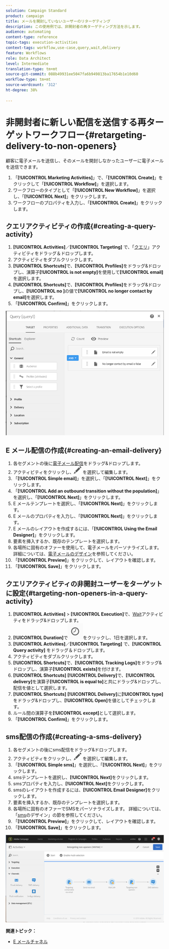 ```yaml
---
solution: Campaign Standard
product: campaign
title: メールを開封していないユーザーのリターゲティング
description: この使用例では、非開封者の再ターゲティング方法を示します。
audience: automating
content-type: reference
topic-tags: execution-activities
context-tags: workflow,use-case,query,wait,delivery
feature: Workflows
role: Data Architect
level: Intermediate
translation-type: tm+mt
source-git-commit: 088b49931ee5047fa6b949813ba17654b1e10d60
workflow-type: tm+mt
source-wordcount: '312'
ht-degree: 38%

---
```



# 非開封者に新しい配信を送信する再ターゲットワークフロー{#retargeting-delivery-to-non-openers}

顧客に電子メールを送信し、そのメールを開封しなかったユーザーに電子メールを送信できます。

1. 「**[!UICONTROL Marketing Activities]**」で、「**[!UICONTROL Create]**」をクリックして「**[!UICONTROL Workflow]**」を選択します。
1. ワークフローのタイプとして「**[!UICONTROL New Workflow]**」を選択し、「**[!UICONTROL Next]**」をクリックします。
1. ワークフローのプロパティを入力し、「**[!UICONTROL Create]**」をクリックします。

## クエリアクティビティの作成{#creating-a-query-activity}

1. **[!UICONTROL Activities]**／**[!UICONTROL Targeting]** で、「[クエリ](../../automating/using/query.md)」アクティビティをドラッグ＆ドロップします。
1. アクティビティをダブルクリックします。
1. **[!UICONTROL Shortcuts]**&#x200B;で、**[!UICONTROL Profiles]**&#x200B;をドラッグ&amp;ドロップし、演算子&#x200B;**[!UICONTROL is not empty]**&#x200B;を使用して&#x200B;**[!UICONTROL email]**&#x200B;を選択します。
1. **[!UICONTROL Shortcuts]**&#x200B;で、**[!UICONTROL Profiles]**&#x200B;をドラッグ&amp;ドロップし、**[!UICONTROL no ]**&#x200B;の値で&#x200B;**[!UICONTROL no longer contact by email]**&#x200B;を選択します。
1. 「**[!UICONTROL Confirm]**」をクリックします。

![](assets/wf-complement-query.png)

## E メール配信の作成{#creating-an-email-delivery}

1. 各セグメントの後に[電子メール配信](../../automating/using/email-delivery.md)をドラッグ&amp;ドロップします。
1. アクティビティをクリックし、![](assets/edit_darkgrey-24px.png) を選択して編集します。
1. 「**[!UICONTROL Simple email]**」を選択し、「**[!UICONTROL Next]**」をクリックします。
1. 「**[!UICONTROL Add an outbound transition without the population]**」を選択し、「**[!UICONTROL Next]**」をクリックします。
1. E メールテンプレートを選択し、「**[!UICONTROL Next]**」をクリックします。
1. E メールのプロパティを入力し、「**[!UICONTROL Next]**」をクリックします。
1. E メールのレイアウトを作成するには、「**[!UICONTROL Using the Email Designer]**」をクリックします。
1. 要素を挿入するか、既存のテンプレートを選択します。
1. 各場所に固有のオファーを使用して、電子メールをパーソナライズします。詳細については、[電子メールのデザイン](../../designing/using/designing-from-scratch.md#designing-an-email-content-from-scratch)を参照してください。
1. 「**[!UICONTROL Preview]**」をクリックして、レイアウトを確認します。
1. 「**[!UICONTROL Save]**」をクリックします。

## クエリアクティビティの非開封ユーザーをターゲットに設定{#targeting-non-openers-in-a-query-activity}

1. **[!UICONTROL Activities]** > **[!UICONTROL Execution]**&#x200B;で、[Wait](../../automating/using/wait.md)アクティビティをドラッグ&amp;ドロップします。
1. **[!UICONTROL Duration]**&#x200B;で![](assets/duration-icon.png)をクリックし、1日を選択します。
1. **[!UICONTROL Activities]**／**[!UICONTROL Targeting]** で、**[!UICONTROL Query activity]** をドラッグ＆ドロップします。
1. アクティビティをダブルクリックします。
1. **[!UICONTROL Shortcuts]**&#x200B;で、**[!UICONTROL Tracking Logs]**&#x200B;をドラッグ&amp;ドロップし、演算子&#x200B;**[!UICONTROL exists]**&#x200B;を付けます。
1. **[!UICONTROL Shortcuts]** **[!UICONTROL Delivery]**&#x200B;で、**[!UICONTROL delivery]**&#x200B;を演算子&#x200B;**[!UICONTROL is equal to]**&#x200B;と共にドラッグ&amp;ドロップし、配信を値として選択します。
1. **[!UICONTROL Shortcuts]** **[!UICONTROL Delivery]**&#x200B;に&#x200B;**[!UICONTROL type]**&#x200B;をドラッグ&amp;ドロップし、**[!UICONTROL Open]**&#x200B;を値としてチェックします。
1. ルール間の演算子を&#x200B;**[!UICONTROL except]**&#x200B;として選択します。
1. 「**[!UICONTROL Confirm]**」をクリックします。

## sms配信の作成{#creating-a-sms-delivery}

1. 各セグメントの後にsms配信をドラッグ&amp;ドロップします。
1. アクティビティをクリックし、![](assets/edit_darkgrey-24px.png) を選択して編集します。
1. 「**[!UICONTROL Simple sms]**」を選択し、「**[!UICONTROL Next]**」をクリックします。
1. smsテンプレートを選択し、**[!UICONTROL Next]**&#x200B;をクリックします。
1. smsプロパティを入力し、**[!UICONTROL Next]**&#x200B;をクリックします。
1. smsのレイアウトを作成するには、**[!UICONTROL Email Designer]**&#x200B;をクリックします。
1. 要素を挿入するか、既存のテンプレートを選択します。
1. 各場所に固有のオファーでSMSをパーソナライズします。
詳細については、「[sms](../../channels/using/creating-an-sms-message.md)のデザイン」の節を参照してください。
1. 「**[!UICONTROL Preview]**」をクリックして、レイアウトを確認します。
1. 「**[!UICONTROL Save]**」をクリックします。

![](assets/wf-retargeting-non-openers.png)

**関連トピック：**

* [E メールチャネル](../../channels/using/creating-an-email.md)
